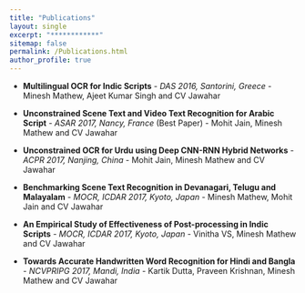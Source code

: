 ```yaml
---
title: "Publications"
layout: single
excerpt: "************"
sitemap: false
permalink: /Publications.html
author_profile: true
---
```


- **Multilingual OCR for Indic Scripts** - *DAS 2016, Santorini, Greece* -  Minesh Mathew, Ajeet Kumar Singh and CV Jawahar
[<i class="fa fa-file-pdf-o" aria-hidden="true"></i>][1]  [<i class="fa fa-cube" aria-hidden="true"></i>][2]

[1]: https://cvit.iiit.ac.in/images/ConferencePapers/2016/MultiLingualOCRforIndicScripts.pdf
[2]: http://ocr.iiit.ac.in/Hindi100.html


- **Unconstrained Scene Text and Video Text Recognition for Arabic Script** - *ASAR 2017, Nancy, France* (Best Paper) -  Mohit Jain, Minesh Mathew and  CV Jawahar
[<i class="fa fa-paper-plane" aria-hidden="true"></i>][3]

[3]: http://cvit.iiit.ac.in/research/projects/cvit-projects/arabic-text-recognition

- **Unconstrained OCR for Urdu using Deep CNN-RNN Hybrid Networks** -  *ACPR 2017, Nanjing, China* -  Mohit Jain, Minesh Mathew and CV Jawahar 
[<i class="fa fa-paper-plane" aria-hidden="true"></i>][4]

[4]: http://cvit.iiit.ac.in/research/projects/cvit-projects/iiit-urdu-ocr

- **Benchmarking Scene Text Recognition in Devanagari, Telugu and Malayalam** -  *MOCR, ICDAR 2017, Kyoto, Japan* -  Minesh Mathew, Mohit Jain and CV Jawahar
[<i class="fa fa-file-pdf-o" aria-hidden="true"></i>][5]

[5]: http://cvit.iiit.ac.in/images/ConferencePapers/2017/Benchmarkingtelugu_malayalam.pdf


- **An Empirical Study of Effectiveness of Post-processing in Indic Scripts** -  *MOCR, ICDAR 2017, Kyoto, Japan* - Vinitha VS,  Minesh Mathew and  CV Jawahar
[<i class="fa fa-file-pdf-o" aria-hidden="true"></i>][6]

[6]: http://cvit.iiit.ac.in/images/ConferencePapers/2017/Minesh_ICDAR2017_Paper2.pdf

- **Towards Accurate Handwritten Word Recognition for Hindi and Bangla** -  *NCVPRIPG 2017, Mandi, India* -  Kartik Dutta, Praveen Krishnan, Minesh Mathew and  CV Jawahar
[<i class="fa fa-file-pdf-o" aria-hidden="true"></i>][7]

[7]: http://cvit.iiit.ac.in/images/ConferencePapers/2017/accurate-handwritten-word.pdf



